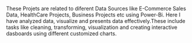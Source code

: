 These Projets are related to diferent Data Sources like E-Commerce Sales Data, HealthCare Projects, Business Projects etc using Power-Bi. Here I have analyzed data, visualize and presents data effectively.These include tasks like cleaning, transforming, visualization and creating interactive dasboards using different customized charts.
